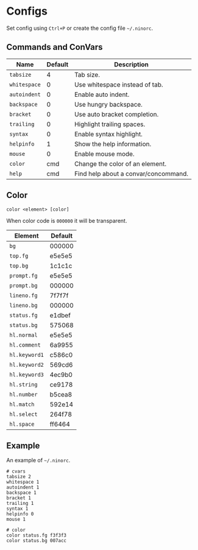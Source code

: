 # Configs
Set config using `Ctrl+P` or create the config file `~/.ninorc`.

## Commands and ConVars
| Name | Default | Description |
| - | - | - |
| `tabsize` | 4 | Tab size. |
| `whitespace` | 0 | Use whitespace instead of tab. |
| `autoindent` | 0 | Enable auto indent. |
| `backspace` | 0 | Use hungry backspace. |
| `bracket` | 0 | Use auto bracket completion. |
| `trailing` | 0 | Highlight trailing spaces. |
| `syntax` | 0 | Enable syntax highlight. |
| `helpinfo` | 1 | Show the help information. |
| `mouse` | 0 | Enable mouse mode. |
| `color` | cmd | Change the color of an element. |
| `help` | cmd | Find help about a convar/concommand. |

## Color
`color <element> [color]`

When color code is `000000` it will be transparent.

| Element | Default |
| - | - |
| `bg` | 000000 |
| `top.fg` | e5e5e5 |
| `top.bg` | 1c1c1c |
| `prompt.fg` | e5e5e5
| `prompt.bg` | 000000 |
| `lineno.fg` | 7f7f7f |
| `lineno.bg` | 000000 |
| `status.fg` | e1dbef |
| `status.bg` | 575068 |
| `hl.normal` | e5e5e5 |
| `hl.comment` | 6a9955 |
| `hl.keyword1` | c586c0 |
| `hl.keyword2` | 569cd6 |
| `hl.keyword3` | 4ec9b0 |
| `hl.string` | ce9178 |
| `hl.number` | b5cea8 |
| `hl.match` | 592e14 |
| `hl.select` | 264f78 |
| `hl.space` | ff6464 |

## Example
An example of `~/.ninorc`.

```
# cvars
tabsize 2
whitespace 1
autoindent 1
backspace 1
bracket 1
trailing 1
syntax 1
helpinfo 0
mouse 1

# color
color status.fg f3f3f3
color status.bg 007acc

```
